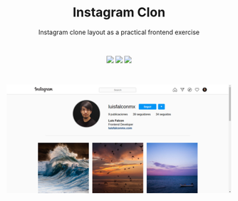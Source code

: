 <h1 align="center">Instagram Clon</h1>

<p align="center">
Instagram clone layout as a practical frontend exercise
</p>

<br>

<p align="center">
  <img src="https://img.shields.io/badge/node-14.17.0-3c730f?style=for-the-badge&logo=node.js&labelColor=20232a" />
  <img src="https://img.shields.io/badge/gulp-4.0.2-CF4647?style=for-the-badge&logo=gulp&labelColor=20232a" />
  <a href="https://github.com/luisfalconmx/instagram-clon/blob/main/LICENSE">
    <img src="https://img.shields.io/badge/license-MIT-orange?style=for-the-badge&logo=github&labelColor=20232a" />
  </a>
</p>

<br>

<p align="center">
  <img src="https://raw.githubusercontent.com/luisfalconmx/instagram-clon/main/docs/images/cover.png" />
</p>

